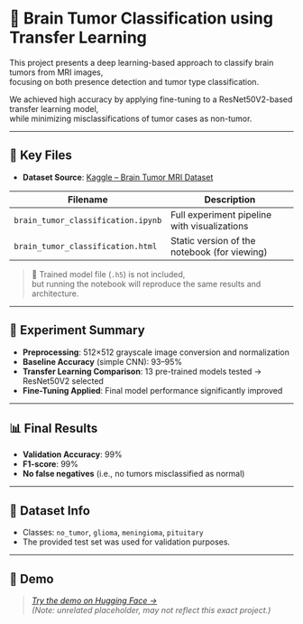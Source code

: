 # 🧠 Brain Tumor Classification using Transfer Learning

This project presents a deep learning-based approach to classify brain tumors from MRI images,  
focusing on both presence detection and tumor type classification.

We achieved high accuracy by applying fine-tuning to a ResNet50V2-based transfer learning model,  
while minimizing misclassifications of tumor cases as non-tumor.

---

## 📁 Key Files

- **Dataset Source**: [Kaggle – Brain Tumor MRI Dataset](https://www.kaggle.com/datasets/masoudnickparvar/brain-tumor-mri-dataset/data)

| Filename                         | Description                               |
|----------------------------------|-------------------------------------------|
| `brain_tumor_classification.ipynb` | Full experiment pipeline with visualizations |
| `brain_tumor_classification.html` | Static version of the notebook (for viewing) |

> 📝 Trained model file (`.h5`) is not included,  
> but running the notebook will reproduce the same results and architecture.

---

## 🧪 Experiment Summary

- **Preprocessing**: 512×512 grayscale image conversion and normalization
- **Baseline Accuracy** (simple CNN): 93–95%
- **Transfer Learning Comparison**: 13 pre-trained models tested → ResNet50V2 selected
- **Fine-Tuning Applied**: Final model performance significantly improved

---

## 📊 Final Results

- **Validation Accuracy**: 99%  
- **F1-score**: 99%  
- **No false negatives** (i.e., no tumors misclassified as normal)

---

## 🔗 Dataset Info

- Classes: `no_tumor`, `glioma`, `meningioma`, `pituitary`  
- The provided test set was used for validation purposes.

---

## 🚀 Demo

> *[Try the demo on Hugging Face →](https://huggingface.co/spaces/JohnYim0213/project-note)*  
> *(Note: unrelated placeholder, may not reflect this exact project.)*